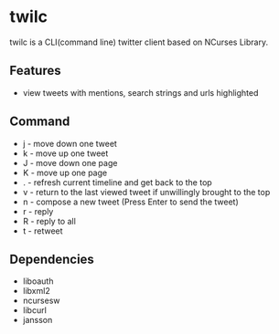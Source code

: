 twilc
=====
twilc is a CLI(command line) twitter client based on NCurses Library.

Features
--------
* view tweets with mentions, search strings and urls highlighted

Command
-------
* j - move down one tweet
* k - move up one tweet
* J - move down one page
* K - move up one page
* . - refresh current timeline and get back to the top
* v - return to the last viewed tweet if unwillingly brought to the top
* n - compose a new tweet (Press Enter to send the tweet)
* r - reply
* R - reply to all
* t - retweet

Dependencies
------------
* liboauth
* libxml2
* ncursesw
* libcurl
* jansson

